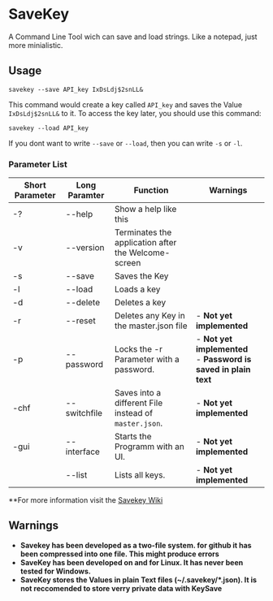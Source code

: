 # SaveKey
A Command Line Tool wich can save and load strings. Like a notepad, just more minialistic.

## Usage

```
savekey --save API_key IxDsLdj$2snLL&
```

This command would create a key called `API_key` and saves the Value `IxDsLdj$2snLL&` to it.
To access the key later, you should use this command:

```
savekey --load API_key
```

If you dont want to write `--save` or `--load`, then you can write `-s` or `-l`.

### Parameter List

| Short Parameter | Long Paramter | Function | Warnings |
|--|--|--|--|
| -?   | --help       | Show a help like this |  |
| -v   | --version    | Terminates the application after the Welcome-screen |  |
| -s   | --save       | Saves the Key |  |
| -l   | --load       | Loads a key |  |
| -d   | --delete     | Deletes a key |  |
| -r   | --reset      | Deletes any Key in the master.json file | - **Not yet implemented** |
| -p   | --password   | Locks the -r Parameter with a password. | - **Not yet implemented** <br/> - **Password is saved in plain text** |
| -chf | --switchfile | Saves into a different File instead of `master.json`. | - **Not yet implemented** |
| -gui | --interface  | Starts the Programm with an UI. | - **Not yet implemented** |
|      | --list       | Lists all keys. | - **Not yet implemented** |

**For more information visit the [Savekey Wiki](https://github.com/heschy2/SaveKey/wiki)

## Warnings

- **Savekey has been developed as a two-file system. for github it has been compressed into one file. This might produce errors**
- **SaveKey has been developed on and for Linux. It has never been tested for Windows.**
- **SaveKey stores the Values in plain Text files (~/.savekey/*.json). It is not reccomended to store verry private data with KeySave** 
